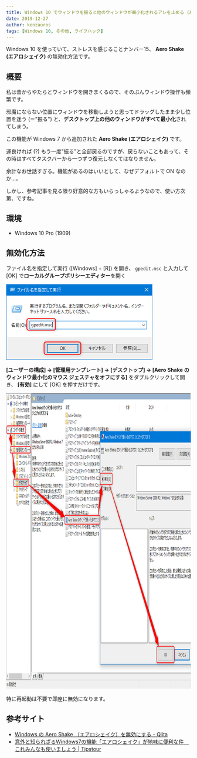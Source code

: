 ```yaml
---
title: Windows 10 でウィンドウを振ると他のウィンドウが最小化されるアレを止める (Aero Shake)
date: 2019-12-27
author: kenzauros
tags: [Windows 10, その他, ライフハック]
---
```


Windows 10 を使っていて、ストレスを感じることナンバー15、 **Aero Shake (エアロシェイク)** の無効化方法です。

## 概要

私は昔からやたらとウィンドウを開きまくるので、そのぶんウィンドウ操作も頻繁です。

邪魔にならない位置にウィンドウを移動しようと思ってドラッグしたまま少し位置を迷う (＝"振る") と、**デスクトップ上の他のウィンドウがすべて最小化**されてしまう。

この機能が Windows 7 から追加された **Aero Shake (エアロシェイク)** です。

運良ければ (?) もう一度"振る"と全部戻るのですが、戻らないこともあって、その時はすべてタスクバーから一つずつ復元しなくてはなりません。

余計なお世話すぎる。機能があるのはいいとして、なぜデフォルトで ON なのか...。

しかし、参考記事を見る限り好意的な方もいらっしゃるようなので、使い方次第、ですね。

## 環境

- Windows 10 Pro (1909)

## 無効化方法

ファイル名を指定して実行 ([Windows] + [R]) を開き、 `gpedit.msc` と入力して [OK] で**ローカルグループポリシーエディター**を開く

<a href="images/disable-aero-shake-windows-10-1.png"><img src="images/disable-aero-shake-windows-10-1.png" alt="Windows 10 で Aero Shake を無効化する" width="399" height="206" class="aligncenter size-full wp-image-11818" /></a>

**[ユーザーの構成] → [管理用テンプレート] → [デスクトップ] → [Aero Shake のウィンドウ最小化のマウス ジェスチャをオフにする]** をダブルクリックして開き、 **[有効]** にして [OK] を押すだけです。

<a href="images/disable-aero-shake-windows-10-2.png"><img src="images/disable-aero-shake-windows-10-2.png" alt="Windows 10 で Aero Shake を無効化する" width="1175" height="806" class="aligncenter size-full wp-image-11819" /></a>

特に再起動は不要で即座に無効になります。

## 参考サイト

- [Windows の Aero Shake （エアロシェイク）を無効にする - Qiita](https://qiita.com/kawaidainfinity/items/17ff4527d8bf8ca4b879)
- [意外と知られざるWindows7の機能「エアロシェイク」が地味に便利な件　これみんなも使いましょう | Tipstour](https://tipstour.net/windows/7737)